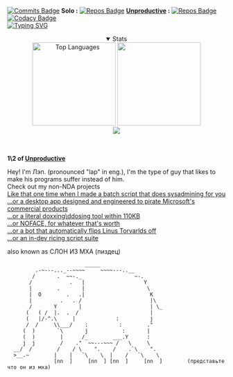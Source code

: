 [![Commits Badge](https://badges.pufler.dev/commits/monthly/lap-does-things&v=3)](https://badges.pufler.dev) **Solo :** [![Repos Badge](https://badges.pufler.dev/repos/lap-does-things)]([https://badges.pufler.dev](https://badges.pufler.dev/repos/lap-does-things&v=3)) **[Unproductive](https://github.com/Unproductive-Lab) :** [![Repos Badge](https://badges.pufler.dev/repos/Unproductive-Lab)]([https://badges.pufler.dev](https://badges.pufler.dev/repos/Unproductive-Lab&v=3)) [![Codacy Badge](https://app.codacy.com/project/badge/Grade/9a8ec5c64ec445fb9fcd0ba7e04b7145)]() <br>
[![Typing SVG](https://readme-typing-svg.demolab.com?font=Fira+Code&pause=1000&color=FFFFFF&center=true&vCenter=true&width=435&lines=Unproductive+CEO)](https://github.com/Unproductive-Lab)
<details open>
<summary align="center">Stats</summary>
  <div align="center">
    <img height="192px" alt="Top Languages" src="https://github-readme-stats.vercel.app/api/top-langs/?username=lap-does-things&v=5&theme=transparent&title_color=00abf0&color=E3E3E3&text_color=DEDEDE&hide_border=true&text_bold=true&layout=compact"weight=41% height="192px"/>
      <img height="192px" src="https://github-readme-stats.vercel.app/api?username=lap-does-things&v=5&theme=transparent&rank_icon=github&title_color=00abf0&color=E3E3E3&text_color=DEDEDE&hide_border=true&custom_title=GitHub⠀Stats&show_icons=true"/>
<!--       <img src="https://wakatime.com/share/@K1rsN7/00fbd77f-ac04-4ba5-aebe-b75a9efc825a.svg" height="500px"/> -->
  </div>
  <div align="center">

   <img src="https://github-readme-stats.vercel.app/api/wakatime?username=@lap&layout=compact&theme=shadow_blue&hide=Other&title_color=00abf0&bg_color=00000000&text_color=DEDEDE&border_color=00000000&v=6">
  </div>

<div align="center">
<br>

</div>
<br>
</details>

**1\2 of [Unproductive](https://github.com/Unproductive-Lab) <br />**

Hey! I'm Лэп. (pronounced "lap" in eng.), I'm the type of guy that likes to make his programs suffer instead of him. <br />
Check out my non-NDA projects <br />
[Like that one time when I made a batch script that does sysadmining for you](https://github.com/lap-does-things/-) <br />
[...or a desktop app designed and engineered to pirate Microsoft's commercial products](https://github.com/lap-does-things/Windows-Manager) <br />
[...or a literal doxxing\ddosing tool within 110KB](https://github.com/lap-does-things/Nebula) <br />
[...or NOFACE, for whatever that's worth](https://github.com/Unproductive-Lab/NO-FACE) <br />
[...or a bot that automatically flips Linus Torvarlds off](https://github.com/lap-does-things/fucklinus) <br />
[...or an in-dev ricing script suite](https://github.com/stars/lap-does-things/lists/ricing-kit) <br />


also known as СЛОН ИЗ МХА (пиздец)
     
```
                         _____
         .-~---..._--~~~~     ~~~~---..__
        /       .  ~~-._                 ~-.
       /            .   |                   Y
       |        .       |                    \
       |  O        .   .|                     K
       |         .   . /                      |\
       /       Y       |                      | \_
      (   ( /  |.  .  /                       |  
      (   |/-^.\     |             :          j  
      /  /     \\___/    :          :        ."  
     (  )       `\       j           :       |    
     (  )        |      /_        ___.Y      :    
     j  j        /    ."  ~~---~~~ /   \     \       
  __/  /        /    / \    ".    /    .`\    ".        
  >__.~        |    |   `\    \  |    /   `\    \      
               [nn  ]     [nn  ] [nn  ]     [nn  ]        (представьте что он из мха)

```
